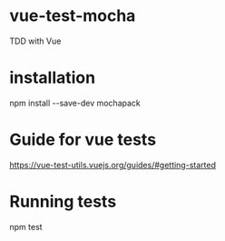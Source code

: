 # vue-test-mocha
TDD with Vue


# installation
npm install --save-dev mochapack

# Guide for vue tests
https://vue-test-utils.vuejs.org/guides/#getting-started

# Running tests
npm test



